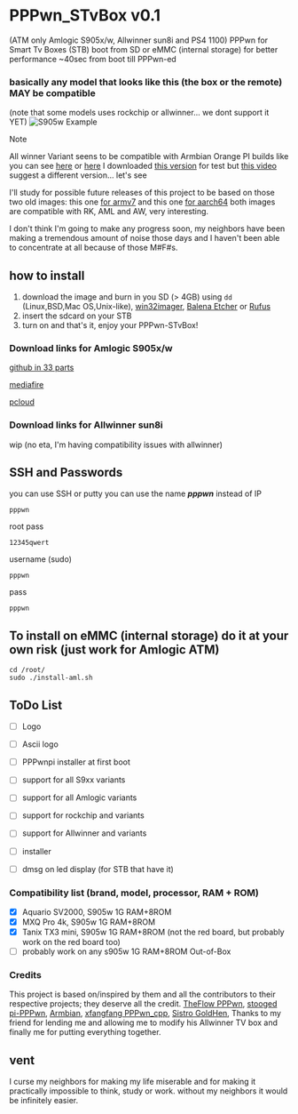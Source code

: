 # PPPwn_STvBox v0.1
(ATM only Amlogic S905x/w, Allwinner sun8i and PS4 1100)
PPPwn for Smart Tv Boxes (STB)
boot from SD or eMMC (internal storage) for better performance ~40sec from boot till PPPwn-ed

### basically any model that looks like this (the box or the remote) MAY be compatible
(note that some models uses rockchip or allwinner... we dont support it YET)
![S905w Example](https://mxqpro.oficialnanet.com/wp-content/uploads/2022/12/3.webp)

> [!NOTE]
> All winner Variant seens to be compatible with Armbian Orange PI builds like you can see [here](https://forum.armbian.com/topic/17964-mxqpro-4k-8g128g-allwinner-h3/) or [here](https://docs.armbian.com/Hardware_Allwinner-H3/) I downloaded [this version](https://www.armbian.com/orange-pi-pc/) for test
> but [this video](https://www.youtube.com/watch?v=GHk22VIxoIU) suggest a different version... let's see
>
> I'll study for possible future releases of this project to be based on those two old images: this one [for armv7](https://forum.armbian.com/topic/14232-single-armbian-image-for-rk-aml-aw-armhf-armv7/) and this one [for aarch64](https://forum.armbian.com/topic/12162-single-armbian-image-for-rk-aml-aw-aarch64-armv8/) both images are compatible with RK, AML and AW, very interesting.
> 
> I don't think I'm going to make any progress soon, my neighbors have been making a tremendous amount of noise those days and I haven't been able to concentrate at all because of those M#F#s.


## how to install
1. download the image and burn in you SD (> 4GB) using ```dd``` (Linux,BSD,Mac OS,Unix-like), [win32imager](https://win32diskimager.org/), [Balena Etcher](https://etcher.balena.io/) or [Rufus](https://rufus.ie)
3. insert the sdcard on your STB
4. turn on and that's it, enjoy your PPPwn-STvBox!

### Download links for Amlogic S905x/w
[github in 33 parts](https://github.com/llbranco/PPPwn_STvBox/archive/refs/heads/main.zip)

[mediafire](https://www.mediafire.com/file/v7rdkb4iji70zgq/PPPwn_STvBox_v0.1.7z/file)

[pcloud](https://u.pcloud.link/publink/show?code=XZwH5B0ZjzaAv4CqXKytYJz4vH0pvYiIi3Sk)

### Download links for Allwinner sun8i
wip (no eta, I'm having compatibility issues with allwinner)

## SSH and Passwords
you can use SSH or putty
you can use the name ***pppwn*** instead of IP
```
pppwn
```

root pass
```
12345qwert
```

username (sudo)
```
pppwn
```
pass
```
pppwn
```

## To install on eMMC (internal storage) do it at your own risk (just work for Amlogic ATM)
```
cd /root/
sudo ./install-aml.sh
```

## ToDo List
- [ ] Logo
- [ ] Ascii logo
- [ ] PPPwnpi installer at first boot
- [ ] support for all S9xx variants
- [ ] support for all Amlogic variants
- [ ] support for rockchip and variants
- [ ] support for Allwinner and variants
- [ ] installer
- [ ] dmsg on led display (for STB that have it)


### Compatibility list (brand, model, processor, RAM + ROM)
- [x] Aquario SV2000, S905w 1G RAM+8ROM
- [x] MXQ Pro 4k, S905w 1G RAM+8ROM
- [x] Tanix TX3 mini, S905w 1G RAM+8ROM (not the red board, but probably work on the red board too)
- [ ] probably work on any s905w 1G RAM+8ROM Out-of-Box

### Credits
This project is based on/inspired by them and all the contributors to their respective projects; they deserve all the credit.
[TheFlow PPPwn](https://github.com/TheOfficialFloW/PPPwn), [stooged pi-PPPwn](https://github.com/stooged/PI-Pwn), [Armbian](https://www.armbian.com), [xfangfang PPPwn_cpp](https://github.com/xfangfang/PPPwn_cpp), [Sistro GoldHen](https://github.com/GoldHEN/GoldHEN), Thanks to my friend for lending me and allowing me to modify his Allwinner TV box and finally me for putting everything together.

## vent
I curse my neighbors for making my life miserable and for making it practically impossible to think, study or work. without my neighbors it would be infinitely easier.
